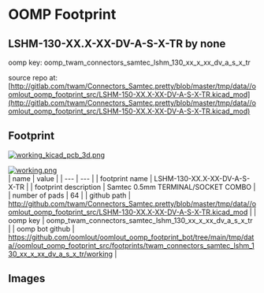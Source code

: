 # OOMP Footprint  
## LSHM-130-XX.X-XX-DV-A-S-X-TR  by none  
  
oomp key: oomp_twam_connectors_samtec_lshm_130_xx_x_xx_dv_a_s_x_tr  
  
source repo at: [http://gitlab.com/twam/Connectors_Samtec.pretty/blob/master/tmp/data//oomlout_oomp_footprint_src/LSHM-150-XX.X-XX-DV-A-S-X-TR.kicad_mod](http://gitlab.com/twam/Connectors_Samtec.pretty/blob/master/tmp/data//oomlout_oomp_footprint_src/LSHM-150-XX.X-XX-DV-A-S-X-TR.kicad_mod)  
## Footprint  
  
[![working_kicad_pcb_3d.png](working_kicad_pcb_3d_600.png)](working_kicad_pcb_3d.png)  
  
[![working.png](working_600.png)](working.png)  
| name | value | 
| --- | --- | 
| footprint name | LSHM-130-XX.X-XX-DV-A-S-X-TR | 
| footprint description | Samtec 0.5mm TERMINAL/SOCKET COMBO | 
| number of pads | 64 | 
| github path | http://github.com/twam/Connectors_Samtec.pretty/blob/master/tmp/data//oomlout_oomp_footprint_src/LSHM-130-XX.X-XX-DV-A-S-X-TR.kicad_mod | 
| oomp key | oomp_twam_connectors_samtec_lshm_130_xx_x_xx_dv_a_s_x_tr | 
| oomp bot github | https://github.com/oomlout/oomlout_oomp_footprint_bot/tree/main/tmp/data//oomlout_oomp_footprint_src/footprints/twam_connectors_samtec_lshm_130_xx_x_xx_dv_a_s_x_tr/working | 
## Images  
